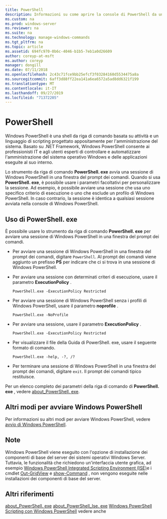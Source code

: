 ```yaml
---
title: PowerShell
description: Informazioni su come aprire la console di PowerShell da un prompt dei comandi.
ms.custom: na
ms.prod: windows-server
ms.reviewer: na
ms.suite: na
ms.technology: manage-windows-commands
ms.tgt_pltfrm: na
ms.topic: article
ms.assetid: 694fc970-0b6c-4046-b1b5-7eb1a0d26609
author: coreyp-at-msft
ms.author: coreyp
manager: dongill
ms.date: 07/11/2018
ms.openlocfilehash: 2c43c71fce9bb25efcf3f03284160d5534475a8a
ms.sourcegitcommit: 6aff3d88ff22ea141a6ea6572a5ad8dd6321f199
ms.translationtype: MT
ms.contentlocale: it-IT
ms.lasthandoff: 09/27/2019
ms.locfileid: "71372205"
---
```

# <a name="powershell"></a>PowerShell

Windows PowerShell è una shell da riga di comando basata su attività e un linguaggio di scripting progettato appositamente per l'amministrazione del sistema. Basato su .NET Framework, Windows PowerShell consente ai professionisti IT e agli utenti esperti di controllare e automatizzare l'amministrazione del sistema operativo Windows e delle applicazioni eseguite al suo interno.

Lo strumento da riga di comando **PowerShell. exe** avvia una sessione di Windows PowerShell in una finestra del prompt dei comandi. Quando si usa **PowerShell. exe**, è possibile usare i parametri facoltativi per personalizzare la sessione. Ad esempio, è possibile avviare una sessione che usa uno specifico criterio di esecuzione o uno che esclude un profilo di Windows PowerShell. In caso contrario, la sessione è identica a qualsiasi sessione avviata nella console di Windows PowerShell.

## <a name="using-powershellexe"></a>Uso di PowerShell. exe

È possibile usare lo strumento da riga di comando **PowerShell. exe** per avviare una sessione di Windows PowerShell in una finestra del prompt dei comandi.

- Per avviare una sessione di Windows PowerShell in una finestra del prompt dei comandi, digitare `PowerShell`. Al prompt dei comandi viene aggiunto un prefisso **PS** per indicare che ci si trova in una sessione di Windows PowerShell.

- Per avviare una sessione con determinati criteri di esecuzione, usare il parametro **ExecutionPolicy** .

    ```
    PowerShell.exe -ExecutionPolicy Restricted
    ```

- Per avviare una sessione di Windows PowerShell senza i profili di Windows PowerShell, usare il parametro **noprofile** .

    ```
    PowerShell.exe -NoProfile
    ```
  
- Per avviare una sessione, usare il parametro **ExecutionPolicy** .

    ```
    PowerShell.exe -ExecutionPolicy Restricted
    ```
  
- Per visualizzare il file della Guida di PowerShell. exe, usare il seguente formato di comando.  
    
    ```
    PowerShell.exe -help, -?, /?
    ```

- Per terminare una sessione di Windows PowerShell in una finestra del prompt dei comandi, digitare `exit`. Il prompt dei comandi tipico restituisce.

Per un elenco completo dei parametri della riga di comando di **PowerShell. exe** , vedere [about_PowerShell. exe](https://go.microsoft.com/fwlink/?LinkID=113439).

## <a name="other-ways-to-start-windows-powershell"></a>Altri modi per avviare Windows PowerShell

Per informazioni su altri modi per avviare Windows PowerShell, vedere [avvio di Windows PowerShell](https://go.microsoft.com/fwlink/?LinkID=135259).

## <a name="remarks"></a>Note

Windows PowerShell viene eseguito con l'opzione di installazione dei componenti di base del server dei sistemi operativi Windows Server. Tuttavia, le funzionalità che richiedono un'interfaccia utente grafica, ad esempio [Windows PowerShell Integrated Scripting Environment (ISE)](https://technet.microsoft.com/library/hh849182)e i cmdlet [Out-GridView](https://go.microsoft.com/fwlink/?LinkID=113364) e [show-Command](https://go.microsoft.com/fwlink/?LinkID=217448) , non vengono eseguite nelle installazioni dei componenti di base del server.

## <a name="additional-references"></a>Altri riferimenti

[about_PowerShell. exe](https://go.microsoft.com/fwlink/?LinkID=113439)
[about_PowerShell_Ise. exe](https://go.microsoft.com/fwlink/?LinkId=256512)
[Windows PowerShell](https://go.microsoft.com/fwlink/?LinkID=107116)
[Scripting con Windows PowerShell](https://technet.microsoft.com/scriptcenter/dd742419) vedere anche